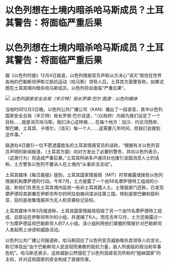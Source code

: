# 以色列想在土境内暗杀哈马斯成员？土耳其警告：将面临严重后果

# 以色列想在土境内暗杀哈马斯成员？土耳其警告：将面临严重后果

据《以色列时报》12月4日报道，以色列情报官员声称以方决心“消灭”居住在世界各地的巴勒斯坦伊斯兰抵抗运动（哈马斯）领导人后，土耳其方面警告称，如果试图在土耳其境内暗杀哈马斯成员，以色列将会面临“严重后果”。

![](https://inews.gtimg.com/news_bt/OW3NY9hHTgdrwSJ2EK6LsVZqyqWZfgPJMEnlH4y49OhIUAA/1000)
_以色列国家安全总局（辛贝特）局长罗南·巴尔 图源：以色列媒体_

当地时间12月3日晚，以色列公共广播公司（KAN）播出了一段录音，其中以色列国家安全总局（辛贝特）局长罗南·巴尔说道，“（以政府）内阁为我们设定了一个目标……就是消灭哈马斯。我们决心这样做……在每个地方：加沙、约旦河西岸、黎巴嫩、土耳其、卡塔尔，（消灭）每一个人……这需要几年时间，但我们会做到这件事。”

路透社4日援引一位不愿透露姓名的土耳其情报官员的话称，“根据有关以色列官员声明的新闻报道，（土耳其方面）向对方发出了必要的警告，并向以色列表示，（这类行为）将造成严重后果。”土耳其阿纳多卢通讯社也援引该国消息人士的话称，土方警告以色列不要派人在土境内“从事非法活动”。

土耳其媒体《每日晨报》提到，土耳其国家情报局（MIT）时常揭露或挫败以色列情报机构摩萨德的行动。今年7月，土方披露了一个由56名摩萨德特工组成的小组，称他们负责在土耳其境内监视一些非土耳其籍人士。土情报部门还称，已发现摩萨德将其部署在伊斯坦布尔的阿拉伯裔间谍派往第三国，特别是黎巴嫩和叙利亚，目的是收集情报并为无人机空袭标记目标。

土耳其媒体今年5月报道称，土耳其国家情报局捣毁了另一个由15名摩萨德特工组成、总部设在伊斯坦布尔的小组，并逮捕了6人。而在去年12月，土方还揭露过一个为摩萨德监视巴勒斯坦人的7人小组，该小组利用他们掌握的情报针对巴勒斯坦人发起网上诽谤和威胁活动。

以色列公共广播公司报道称，哈马斯回应了以色列官员威胁暗杀其领导人的言论，称它体现出“由于巴勒斯坦人民坚韧而勇敢的抵抗力量，敌人所面临的政治和军事危机”。哈马斯还表示，这些威胁公然侵犯了以色列高级官员所称的“姐妹国家”的主权，并对这些国家的安全构成了直接伤害。

